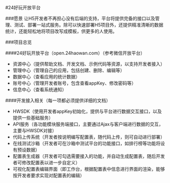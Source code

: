 #24好玩开放平台

###愿景
让H5开发者不再担心没有后端的支持，平台将提供完备的接口以及管理、测试、部署一站式服务。除可以快速部署H5项目外，还提供精准清晰的数据统计，还能轻松地将项目改写成模板，供更多的人使用。

###项目总览

####24好玩开放平台（open.24haowan.com）（参考微信开放平台）
- 资源中心（提供帮助文档、开发文档、示例代码等资源，以支持开发者接入）
- 管理中心（管理自己的应用，包括创建、删除、编辑等）
- 数据中心（查看应用的统计数据）
- 账号中心（管理开发者账号，包含查看appKey、修改密码等）
- 信息中心（查看系统通知）

####开发接入相关（每一项都必须提供详细的文档）
- HWSDK（使用开发者appKey初始化，提供与平台进行数据交互接口，以及提供一些基础服务）
- API服务（各功能模块服务端接口，主要通过Ajax与客户端进行数据的交互，主要与HWSDK对接）
- 代码上传系统（开发者按说明编写配置表，随代码上传，则可自动进行部署）
- 在线测试沙箱（开发者可在沙箱中测试平台的功能接口，如排行榜等功能将设有预设数据）
- 配置表生成器（开发者可勾选需要接入的功能，并自动生成配置表，随后开发者可修改配置表以进一步自定义）
- 可视化配置表编辑界面（即工作台，根据配置表中信息进行界面的渲染，能够按开发者要求实现对配置表的编辑）
